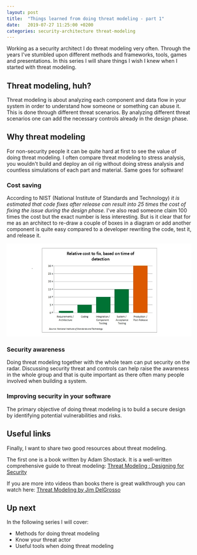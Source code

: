 ```yaml
---
layout: post
title:  "Things learned from doing threat modeling - part 1"
date:   2019-07-27 11:25:00 +0200
categories: security-architecture threat-modeling
---
```

Working as a security architect I do threat modeling very often. Through the years I've stumbled upon different methods and frameworks, tools, games and presentations. In this series I will share things I wish I knew when I started with threat modeling. 

## Threat modeling, huh?
Threat modeling is about analyzing each component and data flow in your system in order to understand how someone or something can abuse it. This is done through different threat scenarios. By analyzing different threat scenarios one can add the necessary controls already in the design phase. 

## Why threat modeling
For non-security people it can be quite hard at first to see the value of doing threat modeling. I often compare threat modeling to stress analysis, you wouldn't build and deploy an oil rig without doing stress analysis and countless simulations of each part and material. Same goes for software! 


### Cost saving
According to NIST (National Institute of Standards and Technology) _it is estimated that code fixes after release can result into 25 times the cost of fixing the issue during the design phase._ I've also read someone claim 100 times the cost but the exact number is less interesting. But is it clear that for me as an architect to re-draw a couple of boxes in a diagram or add another component is quite easy compared to a developer rewriting the code, test it, and release it.

![NIST Chart](_site/../../_site/assets/nist_chart.jpg)

### Security awareness
Doing threat modeling together with the whole team can put security on the radar. Discussing security threat and controls can help raise the awareness in the whole group and that is quite important as there often many people involved when building a system.

### Improving security in your software
The primary objective of doing threat modeling is to build a secure design by identifying potential vulnerabilities and risks.

## Useful links
Finally, I want to share two good resources about threat modeling.

The first one is a book written by Adam Shostack. It is a well-written comprehensive guide to threat modeling: [Threat Modeling : Designing for Security](https://www.amazon.com/Threat-Modeling-Designing-Adam-Shostack-ebook/dp/B00IG71FAS)

If you are more into videos than books there is great walkthrough you can watch here: [Threat Modeling by Jim DelGrosso](https://www.youtube.com/watch?v=We2cy8JwVqc)

## Up next
In the following series I will cover:
- Methods for doing threat modeling
- Know your threat actor
- Useful tools when doing threat modeling
